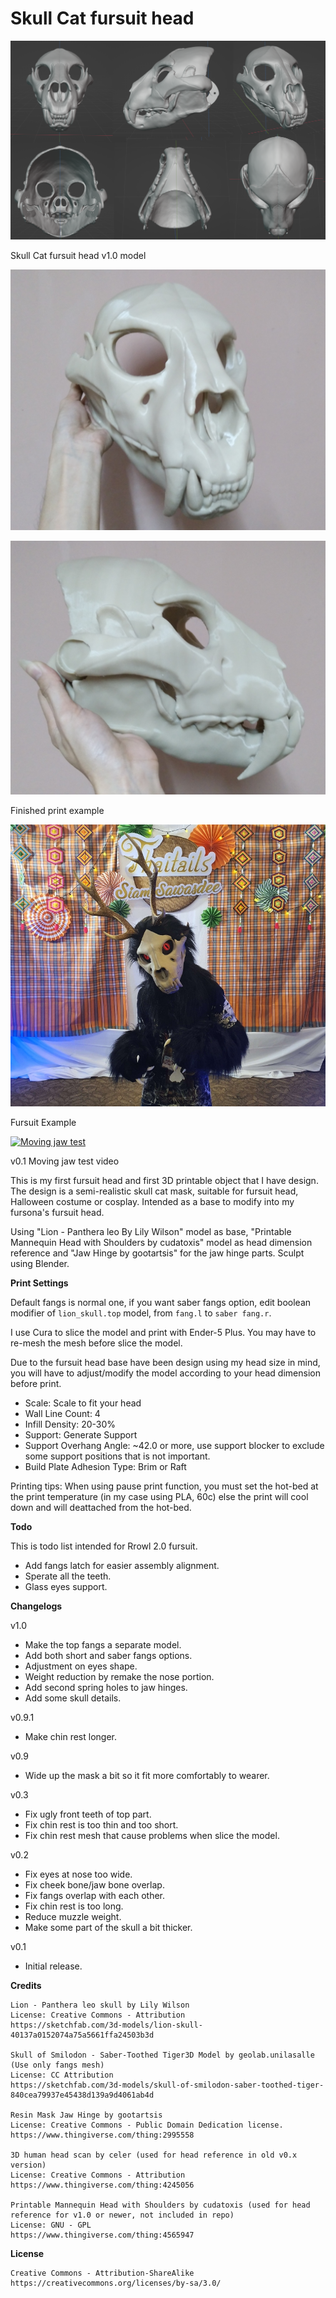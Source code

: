 # Skull Cat fursuit head

![Rrawr](./skullcat/07_skullcat_fursuit_head_v1.0.png)

Skull Cat fursuit head v1.0 model

![Finished print](./skullcat/07_skullcat_fursuit_head_v1.0_printed.jpg)

![Finished print side](./skullcat/07_skullcat_fursuit_head_v1.0_printed_side.jpg)

Finished print example

![Rrowl fursuit](./skullcat/07_skullcat_fursuit_head_v1.0_fursuit.jpg)

Fursuit Example

[![Moving jaw test](https://img.youtube.com/vi/nCF7k2U8QHU/0.jpg)](https://www.youtube.com/watch?v=nCF7k2U8QHU)

v0.1 Moving jaw test video

This is my first fursuit head and first 3D printable object that I have design. The design is a semi-realistic skull cat mask, suitable for fursuit head, Halloween costume or cosplay. Intended as a base to modify into my fursona's fursuit head.

Using "Lion - Panthera leo By Lily Wilson" model as base, "Printable Mannequin Head with Shoulders by cudatoxis" model as head dimension reference and "Jaw Hinge by gootartsis" for the jaw hinge parts. Sculpt using Blender.

**Print Settings**

Default fangs is normal one, if you want saber fangs option, edit boolean modifier of `lion_skull.top` model, from `fang.l` to `saber fang.r`.

I use Cura to slice the model and print with Ender-5 Plus. You may have to re-mesh the mesh before slice the model.

Due to the fursuit head base have been design using my head size in mind, you will have to adjust/modify the model according to your head dimension before print.

- Scale: Scale to fit your head
- Wall Line Count: 4
- Infill Density: 20-30%
- Support: Generate Support
- Support Overhang Angle: ~42.0 or more, use support blocker to exclude some support positions that is not important.
- Build Plate Adhesion Type: Brim or Raft

Printing tips: When using pause print function, you must set the hot-bed at the print temperature (in my case using PLA, 60c) else the print will cool down and will deattached from the hot-bed.

**Todo**

This is todo list intended for Rrowl 2.0 fursuit.

- Add fangs latch for easier assembly alignment.
- Sperate all the teeth.
- Glass eyes support.

**Changelogs**

v1.0
- Make the top fangs a separate model.
- Add both short and saber fangs options.
- Adjustment on eyes shape.
- Weight reduction by remake the nose portion.
- Add second spring holes to jaw hinges.
- Add some skull details.

v0.9.1
- Make chin rest longer.

v0.9

- Wide up the mask a bit so it fit more comfortably to wearer.

v0.3

- Fix ugly front teeth of top part.
- Fix chin rest is too thin and too short.
- Fix chin rest mesh that cause problems when slice the model.

v0.2

- Fix eyes at nose too wide.
- Fix cheek bone/jaw bone overlap.
- Fix fangs overlap with each other.
- Fix chin rest is too long.
- Reduce muzzle weight.
- Make some part of the skull a bit thicker.

v0.1

- Initial release.

**Credits**

    Lion - Panthera leo skull by Lily Wilson
    License: Creative Commons - Attribution
    https://sketchfab.com/3d-models/lion-skull-40137a0152074a75a5661ffa24503b3d

    Skull of Smilodon - Saber-Toothed Tiger3D Model by geolab.unilasalle
    (Use only fangs mesh)
    License: CC Attribution
    https://sketchfab.com/3d-models/skull-of-smilodon-saber-toothed-tiger-840cea79937e45438d139a9d4061ab4d

    Resin Mask Jaw Hinge by gootartsis
    License: Creative Commons - Public Domain Dedication license.
    https://www.thingiverse.com/thing:2995558

    3D human head scan by celer (used for head reference in old v0.x version)
    License: Creative Commons - Attribution
    https://www.thingiverse.com/thing:4245056

    Printable Mannequin Head with Shoulders by cudatoxis (used for head reference for v1.0 or newer, not included in repo)
    License: GNU - GPL
    https://www.thingiverse.com/thing:4565947

**License**

    Creative Commons - Attribution-ShareAlike
    https://creativecommons.org/licenses/by-sa/3.0/ 
